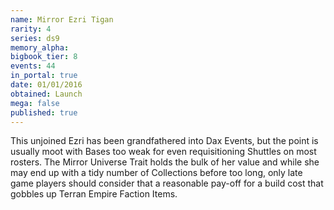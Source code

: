 ```yaml
---
name: Mirror Ezri Tigan
rarity: 4
series: ds9
memory_alpha:
bigbook_tier: 8
events: 44
in_portal: true
date: 01/01/2016
obtained: Launch
mega: false
published: true
---
```


This unjoined Ezri has been grandfathered into Dax Events, but the point is usually moot with Bases too weak for even requisitioning Shuttles on most rosters. The Mirror Universe Trait holds the bulk of her value and while she may end up with a tidy number of Collections before too long, only late game players should consider that a reasonable pay-off for a build cost that gobbles up Terran Empire Faction Items.
